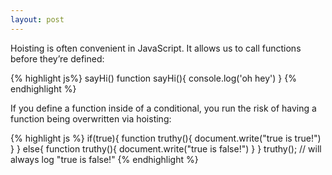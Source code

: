 ```yaml
---
layout: post
---
```


Hoisting is often convenient in JavaScript. It allows us to call functions before they’re defined:

{% highlight js%}
sayHi()
function sayHi(){
  console.log('oh hey')
}
{% endhighlight %}

If you define a function inside of a conditional, you run the risk of having a function being overwritten via hoisting:

{% highlight js %}
if(true){
  function truthy(){
    document.write("true is true!")
  }
} else{
  function truthy(){
    document.write("true is false!")
  }
}
truthy(); // will always log "true is false!"
{% endhighlight %}